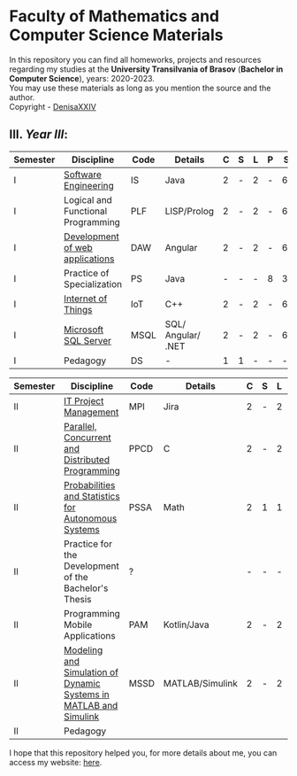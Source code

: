 # Faculty of Mathematics and Computer Science Materials

In this repository you can find all homeworks, projects and resources regarding my studies at the **University Transilvania of Brasov** (**Bachelor in Computer Science**), years: 2020-2023.<br>
You may use these materials as long as you mention the source and the author. <br>
Copyright - [DenisaXXIV](https://github.com/DenisaXXIV)


## III. *Year III*:
| Semester | Discipline                                                                                                                                                | Code | Details            | C   | S   | L   | P   | SI  | V   | Credits |
| -------- | --------------------------------------------------------------------------------------------------------------------------------------------------------- | ---- | ------------------ | --- | --- | --- | --- | --- | --- | ------- |
| I        | [Software Engineering](https://github.com/DenisaXXIV/FMI-UniTBv/tree/master/Year_3/Semester_I/IS%20-%20Software%20Engineering)                            | IS   | Java               | 2   | -   | 2   | -   | 69  | E   | 5       |
| I        | Logical and Functional Programming                                                                                                                        | PLF  | LISP/Prolog        | 2   | -   | 2   | -   | 69  | E   | 5       |
| I        | [Development of web applications](https://github.com/DenisaXXIV/FMI-UniTBv/tree/master/Year_3/Semester_I/DAW%20-%20Development%20of%20web%20applications) | DAW  | Angular            | 2   | -   | 2   | -   | 69  | E   | 5       |
| I        | Practice of Specialization                                                                                                                                | PS   | Java               | -   | -   | -   | 8   | 38  | C   | 5       |
| I        | [Internet of Things](https://github.com/DenisaXXIV/FMI-UniTBv/tree/master/Year_3/Semester_I/IoT%20-%20Internet%20of%20Things)                             | IoT  | C++                | 2   | -   | 2   | -   | 69  | C   | 5       |
| I        | [Microsoft SQL Server](https://github.com/DenisaXXIV/FMI-UniTBv/tree/master/Year_3/Semester_I/MSQL%20-%20Microsoft%20Sql%20Server)                        | MSQL | SQL/ Angular/ .NET | 2   | -   | 2   | -   | 69  | C   | 5       |
| I        | Pedagogy                                                                                                                                                  | DS   | -                  | 1   | 1   | -   | -   | -   | -   | 5       |

| Semester | Discipline                                                                                                                                                                                                                                  | Code | Details     | C   | S   | L   | P   | SI  | V   | Credits |
| -------- | -------------------------- | ---- | ----------- | --- | --- | --- | --- | --- | --- | ------- |
| II | [IT Project Management](https://github.com/DenisaXXIV/FMI-UniTBv/tree/master/Year_3/Semester_II/MPI%20-%20IT%20Project%20Management)                            | MPI  | Jira               | 2   | -   | 2   | -   | 85  | E   | 5       |
| II | [Parallel, Concurrent and Distributed Programming](https://github.com/DenisaXXIV/FMI-UniTBv/tree/master/Year_3/Semester_II/PPCD%20-%20Parallel%2C%20Concurent%20and%20Distributed%20Programmming) | PPCD | C   | 2   | -  | 2  | -  | 85  | E  | 5 |
| II | [Probabilities and Statistics for Autonomous Systems](https://github.com/DenisaXXIV/FMI-UniTBv/tree/master/Year_3/Semester_II/PSSA%20-%20Probabilities%20and%20Statistics%20for%20Autonomous%20Systems)| PSSA | Math| 2 | 1  | 1 | - | 85| E | 5  |
| II | Practice for the Development of the Bachelor's Thesis                                                                                                           | ?    |                    | -   | -   | -   | 6   | 65  | C   | 5       |
| II | Programming Mobile Applications                                                                                                                                 | PAM  | Kotlin/Java        | 2   | -   | 2   | -   | 85  | C   | 5       |
| II | [Modeling and Simulation of Dynamic Systems in MATLAB and Simulink](https://github.com/DenisaXXIV/FMI-UniTBv/tree/master/Year_3/Semester_II/MSSD%20-%20Modeling%20and%20Simulation%20of%20Dynamic%20Systems%20in%20MATLAB%20and%20SIMULINK) | MSSD | MATLAB/Simulink | 2   | -   | 2   | -   | 85  | C   | 5       |
| II | Pedagogy  



I hope that this repository helped you, for more details about me, you can access my website: [here](https://denisa-vasile.info/).


